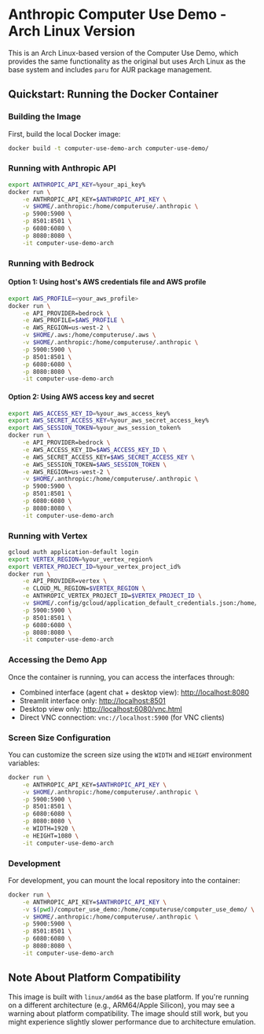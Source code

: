 # Anthropic Computer Use Demo - Arch Linux Version

This is an Arch Linux-based version of the Computer Use Demo, which provides the same functionality as the original but uses Arch Linux as the base system and includes `paru` for AUR package management.

## Quickstart: Running the Docker Container

### Building the Image

First, build the local Docker image:

```bash
docker build -t computer-use-demo-arch computer-use-demo/
```

### Running with Anthropic API

```bash
export ANTHROPIC_API_KEY=%your_api_key%
docker run \
    -e ANTHROPIC_API_KEY=$ANTHROPIC_API_KEY \
    -v $HOME/.anthropic:/home/computeruse/.anthropic \
    -p 5900:5900 \
    -p 8501:8501 \
    -p 6080:6080 \
    -p 8080:8080 \
    -it computer-use-demo-arch
```

### Running with Bedrock

#### Option 1: Using host's AWS credentials file and AWS profile

```bash
export AWS_PROFILE=<your_aws_profile>
docker run \
    -e API_PROVIDER=bedrock \
    -e AWS_PROFILE=$AWS_PROFILE \
    -e AWS_REGION=us-west-2 \
    -v $HOME/.aws:/home/computeruse/.aws \
    -v $HOME/.anthropic:/home/computeruse/.anthropic \
    -p 5900:5900 \
    -p 8501:8501 \
    -p 6080:6080 \
    -p 8080:8080 \
    -it computer-use-demo-arch
```

#### Option 2: Using AWS access key and secret

```bash
export AWS_ACCESS_KEY_ID=%your_aws_access_key%
export AWS_SECRET_ACCESS_KEY=%your_aws_secret_access_key%
export AWS_SESSION_TOKEN=%your_aws_session_token%
docker run \
    -e API_PROVIDER=bedrock \
    -e AWS_ACCESS_KEY_ID=$AWS_ACCESS_KEY_ID \
    -e AWS_SECRET_ACCESS_KEY=$AWS_SECRET_ACCESS_KEY \
    -e AWS_SESSION_TOKEN=$AWS_SESSION_TOKEN \
    -e AWS_REGION=us-west-2 \
    -v $HOME/.anthropic:/home/computeruse/.anthropic \
    -p 5900:5900 \
    -p 8501:8501 \
    -p 6080:6080 \
    -p 8080:8080 \
    -it computer-use-demo-arch
```

### Running with Vertex

```bash
gcloud auth application-default login
export VERTEX_REGION=%your_vertex_region%
export VERTEX_PROJECT_ID=%your_vertex_project_id%
docker run \
    -e API_PROVIDER=vertex \
    -e CLOUD_ML_REGION=$VERTEX_REGION \
    -e ANTHROPIC_VERTEX_PROJECT_ID=$VERTEX_PROJECT_ID \
    -v $HOME/.config/gcloud/application_default_credentials.json:/home/computeruse/.config/gcloud/application_default_credentials.json \
    -p 5900:5900 \
    -p 8501:8501 \
    -p 6080:6080 \
    -p 8080:8080 \
    -it computer-use-demo-arch
```

### Accessing the Demo App

Once the container is running, you can access the interfaces through:

- Combined interface (agent chat + desktop view): [http://localhost:8080](http://localhost:8080)
- Streamlit interface only: [http://localhost:8501](http://localhost:8501)
- Desktop view only: [http://localhost:6080/vnc.html](http://localhost:6080/vnc.html)
- Direct VNC connection: `vnc://localhost:5900` (for VNC clients)

### Screen Size Configuration

You can customize the screen size using the `WIDTH` and `HEIGHT` environment variables:

```bash
docker run \
    -e ANTHROPIC_API_KEY=$ANTHROPIC_API_KEY \
    -v $HOME/.anthropic:/home/computeruse/.anthropic \
    -p 5900:5900 \
    -p 8501:8501 \
    -p 6080:6080 \
    -p 8080:8080 \
    -e WIDTH=1920 \
    -e HEIGHT=1080 \
    -it computer-use-demo-arch
```

### Development

For development, you can mount the local repository into the container:

```bash
docker run \
    -e ANTHROPIC_API_KEY=$ANTHROPIC_API_KEY \
    -v $(pwd)/computer_use_demo:/home/computeruse/computer_use_demo/ \
    -v $HOME/.anthropic:/home/computeruse/.anthropic \
    -p 5900:5900 \
    -p 8501:8501 \
    -p 6080:6080 \
    -p 8080:8080 \
    -it computer-use-demo-arch
```

## Note About Platform Compatibility

This image is built with `linux/amd64` as the base platform. If you're running on a different architecture (e.g., ARM64/Apple Silicon), you may see a warning about platform compatibility. The image should still work, but you might experience slightly slower performance due to architecture emulation. 